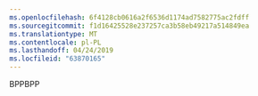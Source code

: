 ```yaml
---
ms.openlocfilehash: 6f4128cb0616a2f6536d1174ad7582775ac2fdff
ms.sourcegitcommit: f1d16425528e237257ca3b58eb49217a514849ea
ms.translationtype: MT
ms.contentlocale: pl-PL
ms.lasthandoff: 04/24/2019
ms.locfileid: "63870165"
---
```

<span data-ttu-id="12201-101">BPP</span><span class="sxs-lookup"><span data-stu-id="12201-101">BPP</span></span>